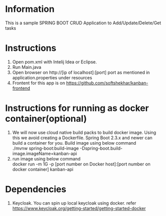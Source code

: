 # Information
This is a sample SPRING BOOT CRUD Application to Add/Update/Delete/Get tasks

# Instructions
1. Open pom.xml with Intelij Idea or Eclipse.
2. Run Main.java
3. Open browser on http://[ip of localhost]:[port] port as mentioned in application.properties under resources
4. Frontent for this app is on https://github.com/softshekhar/kanban-frontend

# Instructions for running as docker container(optional)
1. We will now use cloud native build packs to build docker image. Using this we avoid creating a Dockerfile. Spring Boot 2.3.x and newer can build a container for you. Build image using below command\
./mvnw spring-boot:build-image -Dspring-boot.build-image.imageName=kanban-api
2. run image using below command\
docker run -m 1G -p [port number on Docker host]:[port number on docker container] kanban-api

# Dependencies
1. Keycloak. You can spin up local keycloak using docker. refer https://www.keycloak.org/getting-started/getting-started-docker



